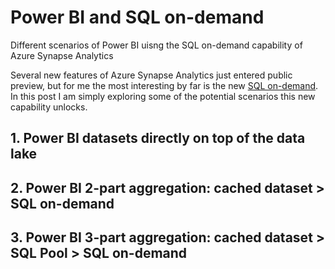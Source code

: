 # Power BI and SQL on-demand
Different scenarios of Power BI uisng the SQL on-demand capability of Azure Synapse Analytics 

Several new features of Azure Synapse Analytics just entered public preview, but for me the most interesting by far is the new [SQL on-demand](https://docs.microsoft.com/en-us/azure/synapse-analytics/sql/on-demand-workspace-overview). In this post I am simply exploring some of the potential scenarios this new capability unlocks. 

## 1. Power BI datasets directly on top of the data lake 
<insert diagram>

<tutorial to follow>

## 2. Power BI 2-part aggregation: cached dataset > SQL on-demand
<insert diagram>

<tutorial to follow>

## 3. Power BI 3-part aggregation: cached dataset > SQL Pool > SQL on-demand
<insert diagram>
  
<tutorial to follow>
  
